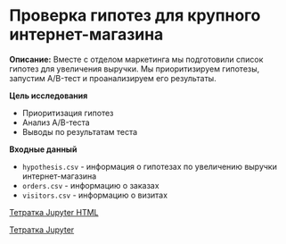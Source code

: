 Проверка гипотез для крупного интернет-магазина
======

**Описание:**
Вместе с отделом маркетинга мы подготовили список гипотез для увеличения выручки.
Мы приоритизируем гипотезы, запустим A/B-тест и проанализируем его результаты.

**Цель исследования**
- Приоритизация гипотез
- Анализ A/B-теста
- Выводы по результатам теста

**Входные данный** 
- `hypothesis.csv` - информация о гипотезах по увеличению выручки интернет-магазина
- `orders.csv` - информацию о заказах
- `visitors.csv` - информацию о визитах

[Тетратка Jupyter HTML](https://github.com/pmaxp/portfolio_da/blob/main/Analysis_A-B_test_Online-Store/Analysis_A-B_test_Online-Store.html)

[Тетратка Jupyter](https://github.com/pmaxp/portfolio_da/blob/main/Analysis_A-B_test_Online-Store/Analysis_A-B_test_Online-Store.ipynb)
